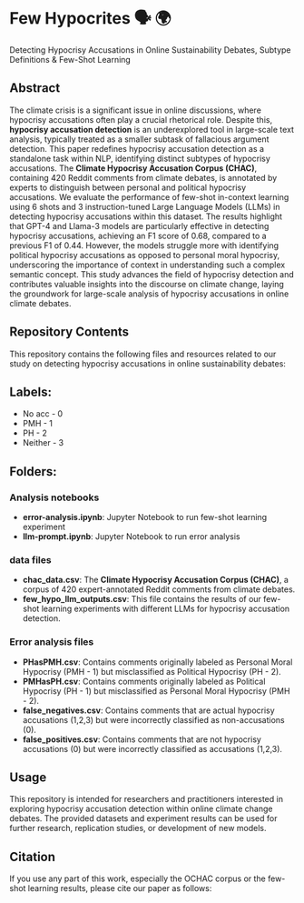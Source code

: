 # Few Hypocrites :speaking_head: :earth_africa:
Detecting Hypocrisy Accusations in Online Sustainability Debates, Subtype Definitions & Few-Shot Learning

## Abstract

The climate crisis is a significant issue in online discussions, where hypocrisy accusations often play a crucial rhetorical role. Despite this, **hypocrisy accusation detection** is an underexplored tool in large-scale text analysis, typically treated as a smaller subtask of fallacious argument detection. This paper redefines hypocrisy accusation detection as a standalone task within NLP, identifying distinct subtypes of hypocrisy accusations. The **Climate Hypocrisy Accusation Corpus (CHAC)**, containing 420 Reddit comments from climate debates, is annotated by experts to distinguish between personal and political hypocrisy accusations. We evaluate the performance of few-shot in-context learning using 6 shots and 3 instruction-tuned Large Language Models (LLMs) in detecting hypocrisy accusations within this dataset. The results highlight that GPT-4 and Llama-3 models are particularly effective in detecting hypocrisy accusations, achieving an F1 score of 0.68, compared to a previous F1 of 0.44. However, the models struggle more with identifying political hypocrisy accusations as opposed to personal moral hypocrisy, underscoring the importance of context in understanding such a complex semantic concept. This study advances the field of hypocrisy detection and contributes valuable insights into the discourse on climate change, laying the groundwork for large-scale analysis of hypocrisy accusations in online climate debates.

## Repository Contents

This repository contains the following files and resources related to our study on detecting hypocrisy accusations in online sustainability debates:

## Labels:

- No acc  - 0
- PMH     - 1
- PH      - 2
- Neither - 3

## Folders: 

### Analysis notebooks 
- **error-analysis.ipynb**: Jupyter Notebook to run few-shot learning experiment 
- **llm-prompt.ipynb**: Jupyter Notebook to run error analysis

### data files
- **chac_data.csv**: The **Climate Hypocrisy Accusation Corpus (CHAC)**, a corpus of 420 expert-annotated Reddit comments from climate debates.
- **few_hypo_llm_outputs.csv**: This file contains the results of our few-shot learning experiments with different LLMs for hypocrisy accusation detection.

### Error analysis files
- **PHasPMH.csv**: Contains comments originally labeled as Personal Moral Hypocrisy (PMH - 1) but misclassified as Political Hypocrisy (PH - 2).
- **PMHasPH.csv**: Contains comments originally labeled as Political Hypocrisy (PH - 1) but misclassified as Personal Moral Hypocrisy (PMH - 2).
- **false_negatives.csv**: Contains comments that are actual hypocrisy accusations (1,2,3) but were incorrectly classified as non-accusations (0).
- **false_positives.csv**: Contains comments that are not hypocrisy accusations (0) but were incorrectly classified as accusations (1,2,3).


## Usage

This repository is intended for researchers and practitioners interested in exploring hypocrisy accusation detection within online climate change debates. The provided datasets and experiment results can be used for further research, replication studies, or development of new models.

## Citation

If you use any part of this work, especially the OCHAC corpus or the few-shot learning results, please cite our paper as follows:

